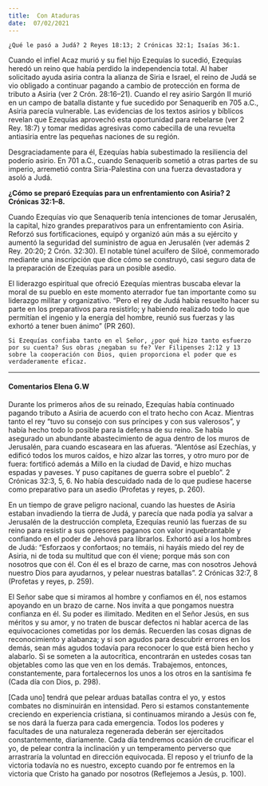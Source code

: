 ```yaml
---
title:  Con Ataduras 
date:  07/02/2021
---
```


`¿Qué le pasó a Judá? 2 Reyes 18:13; 2 Crónicas 32:1; Isaías 36:1.`

Cuando el infiel Acaz murió y su fiel hijo Ezequías lo sucedió, Ezequías heredó un reino que había perdido la independencia total. Al haber solicitado ayuda asiria contra la alianza de Siria e Israel, el reino de Judá se vio obligado a continuar pagando a cambio de protección en forma de tributo a Asiria (ver 2 Crón. 28:16–21). Cuando el rey asirio Sargón II murió en un campo de batalla distante y fue sucedido por Senaquerib en 705 a.C., Asiria parecía vulnerable. Las evidencias de los textos asirios y bíblicos revelan que Ezequías aprovechó esta oportunidad para rebelarse (ver 2 Rey. 18:7) y tomar medidas agresivas como cabecilla de una revuelta antiasiria entre las pequeñas naciones de su región.

Desgraciadamente para él, Ezequías había subestimado la resiliencia del poderío asirio. En 701 a.C., cuando Senaquerib sometió a otras partes de su imperio, arremetió contra Siria-Palestina con una fuerza devastadora y asoló a Judá.

**¿Cómo se preparó Ezequías para un enfrentamiento con Asiria? 2 Crónicas 32:1–8.**

Cuando Ezequías vio que Senaquerib tenía intenciones de tomar Jerusalén, la capital, hizo grandes preparativos para un enfrentamiento con Asiria. Reforzó sus fortificaciones, equipó y organizó aún más a su ejército y aumentó la seguridad del suministro de agua en Jerusalén (ver además 2 Rey. 20:20; 2 Crón. 32:30). El notable túnel acuífero de Siloé, conmemorado mediante una inscripción que dice cómo se construyó, casi seguro data de la preparación de Ezequías para un posible asedio.

El liderazgo espiritual que ofreció Ezequías mientras buscaba elevar la moral de su pueblo en este momento aterrador fue tan importante como su liderazgo militar y organizativo. “Pero el rey de Judá había resuelto hacer su parte en los preparativos para resistirlo; y habiendo realizado todo lo que permitían el ingenio y la energía del hombre, reunió sus fuerzas y las exhortó a tener buen ánimo” (PR 260).

`Si Ezequías confiaba tanto en el Señor, ¿por qué hizo tanto esfuerzo por su cuenta? Sus obras ¿negaban su fe? Ver Filipenses 2:12 y 13 sobre la cooperación con Dios, quien proporciona el poder que es verdaderamente eficaz.`

---

#### Comentarios Elena G.W

Durante los primeros años de su reinado, Ezequías había continuado pagando tributo a Asiria de acuerdo con el trato hecho con Acaz. Mientras tanto el rey “tuvo su consejo con sus príncipes y con sus valerosos”, y había hecho todo lo posible para la defensa de su reino. Se había asegurado un abundante abastecimiento de agua dentro de los muros de Jerusalén, para cuando escaseara en las afueras. “Alentóse así Ezechías, y edificó todos los muros caídos, e hizo alzar las torres, y otro muro por de fuera: fortificó además a Millo en la ciudad de David, e hizo muchas espadas y paveses. Y puso capitanes de guerra sobre el pueblo”. 2 Crónicas 32:3, 5, 6. No había descuidado nada de lo que pudiese hacerse como preparativo para un asedio (Profetas y reyes, p. 260).

En un tiempo de grave peligro nacional, cuando las huestes de Asiria estaban invadiendo la tierra de Judá, y parecía que nada podía ya salvar a Jerusalén de la destrucción completa, Ezequías reunió las fuerzas de su reino para resistir a sus opresores paganos con valor inquebrantable y confiando en el poder de Jehová para librarlos. Exhortó así a los hombres de Judá: “Esforzaos y confortaos; no temáis, ni hayáis miedo del rey de Asiria, ni de toda su multitud que con él viene; porque más son con nosotros que con él. Con él es el brazo de carne, mas con nosotros Jehová nuestro Dios para ayudarnos, y pelear nuestras batallas”. 2 Crónicas 32:7, 8 (Profetas y reyes, p. 259).

El Señor sabe que si miramos al hombre y confiamos en él, nos estamos apoyando en un brazo de carne. Nos invita a que pongamos nuestra confianza en él. Su poder es ilimitado. Mediten en el Señor Jesús, en sus méritos y su amor, y no traten de buscar defectos ni hablar acerca de las equivocaciones cometidas por los demás. Recuerden las cosas dignas de reconocimiento y alabanza; y si son agudos para descubrir errores en los demás, sean más agudos todavía para reconocer lo que está bien hecho y alabarlo. Si se someten a la autocrítica, encontrarán en ustedes cosas tan objetables como las que ven en los demás. Trabajemos, entonces, constantemente, para fortalecernos los unos a los otros en la santísima fe (Cada día con Dios, p. 298).

[Cada uno] tendrá que pelear arduas batallas contra el yo, y estos combates no disminuirán en intensidad. Pero si estamos constantemente creciendo en experiencia cristiana, si continuamos mirando a Jesús con fe, se nos dará la fuerza para cada emergencia. Todos los poderes y facultades de una naturaleza regenerada deberán ser ejercitados constantemente, diariamente. Cada día tendremos ocasión de crucificar el yo, de pelear contra la inclinación y un temperamento perverso que arrastraría la voluntad en dirección equivocada. El reposo y el triunfo de la victoria todavía no es nuestro, excepto cuando por fe entremos en la victoria que Cristo ha ganado por nosotros (Reflejemos a Jesús, p. 100).